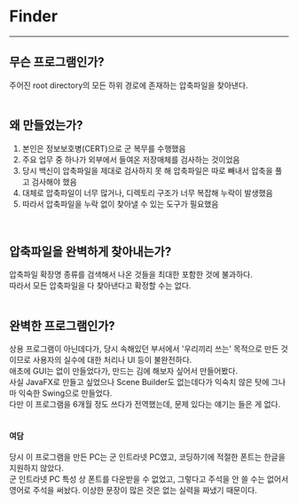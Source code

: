 # Finder
--- 
## 무슨 프로그램인가?
주어진 root directory의 모든 하위 경로에 존재하는 압축파일을 찾아낸다.  
<br>

## 왜 만들었는가?
1. 본인은 정보보호병(CERT)으로 군 복무를 수행했음
2. 주요 업무 중 하나가 외부에서 들여온 저장매체를 검사하는 것이었음
3. 당시 백신이 압축파일을 제대로 검사하지 못 해 압축파일은 따로 빼내서 압축을 풀고 검사해야 했음
4. 대체로 압축파일이 너무 많거나, 디렉토리 구조가 너무 복잡해 누락이 발생했음
5. 따라서 압축파일을 누락 없이 찾아낼 수 있는 도구가 필요했음  
<br>
  
## 압축파일을 완벽하게 찾아내는가?
압축파일 확장명 종류를 검색해서 나온 것들을 최대한 포함한 것에 불과하다.  
따라서 모든 압축파일을 다 찾아낸다고 확정할 수는 없다.  
<br>
  
## 완벽한 프로그램인가?
상용 프로그램이 아닌데다가, 당시 속해있던 부서에서 '우리끼리 쓰는' 목적으로 만든 것이므로 사용자의 실수에 대한 처리나 UI 등이 불완전하다.  
애초에 GUI는 없이 만들었다가, 만드는 김에 해보자 싶어서 만들어봤다.  
사실 JavaFX로 만들고 싶었으나 Scene Builder도 없는데다가 익숙치 않은 탓에 그나마 익숙한 Swing으로 만들었다.  
다만 이 프로그램을 6개월 정도 쓰다가 전역했는데, 문제 있다는 얘기는 들은 게 없다.  
<br>
  
#### 여담
당시 이 프로그램을 만든 PC는 군 인트라넷 PC였고, 코딩하기에 적절한 폰트는 한글을 지원하지 않았다.  
군 인트라넷 PC 특성 상 폰트를 다운받을 수 없었고, 그렇다고 주석을 안 쓸 수는 없어서 영어로 주석을 써놨다.
이상한 문장이 많은 것은 없는 실력을 짜냈기 때문이다.  
